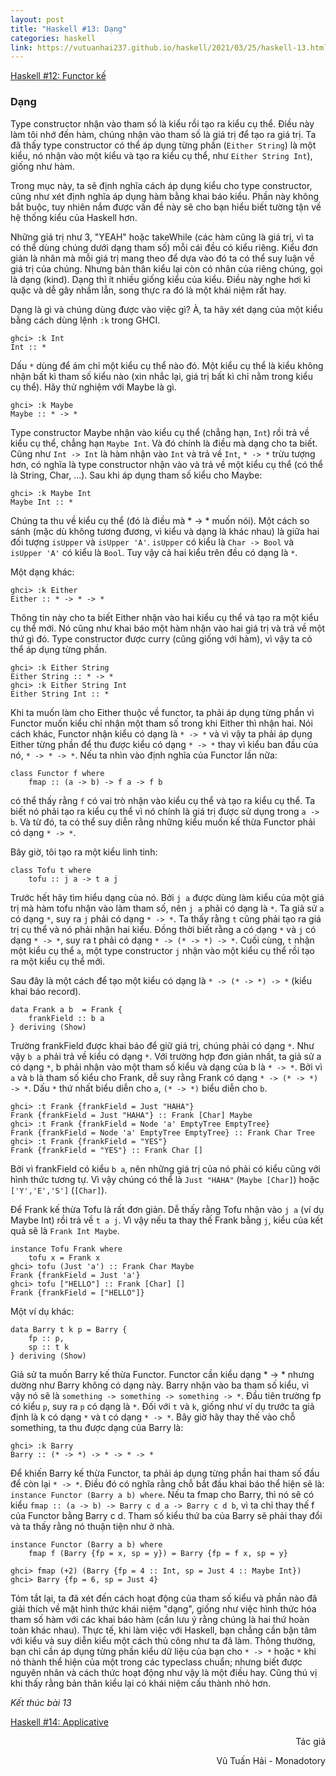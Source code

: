 ```yaml
---
layout: post
title: "Haskell #13: Dạng"
categories: haskell
link: https://vutuanhai237.github.io/haskell/2021/03/25/haskell-13.html
---
```


[Haskell #12: Functor kế](https://vutuanhai237.github.io/haskell/2021/03/25/haskell-12.html)

### **Dạng**
 
Type constructor nhận vào tham số là kiểu rồi tạo ra kiểu cụ thể. Điều này làm tôi nhớ đến hàm, chúng nhận vào tham số là giá trị để tạo ra giá trị. Ta đã thấy type constructor có thể áp dụng từng phần (`Either String`) là một kiểu, nó nhận vào một kiểu và tạo ra kiểu cụ thể, như `Either String Int`), giống như hàm. 

Trong mục này, ta sẽ định nghĩa cách áp dụng kiểu cho type constructor, cũng như xét định nghĩa áp dụng hàm bằng khai báo kiểu. Phần này không bắt buộc, tuy nhiên nắm được vấn đề này sẽ cho bạn hiểu biết tường tận về hệ thống kiểu của Haskell hơn.

Những giá trị như 3, "YEAH" hoặc takeWhile (các hàm cũng là giá trị, vì ta có thể dùng chúng dưới dạng tham số) mỗi cái đều có kiểu riêng. Kiểu đơn giản là nhãn mà mỗi giá trị mang theo để dựa vào đó ta có thể suy luận về giá trị của chúng. Nhưng bản thân kiểu lại còn có nhãn của riêng chúng, gọi là dạng (kind). Dạng thì ít nhiều giống kiểu của kiểu. Điều này nghe hơi kì quặc và dễ gây nhầm lẫn, song thực ra đó là một khái niệm rất hay.

Dạng là gì và chúng dùng được vào việc gì? À, ta hãy xét dạng của một kiểu bằng cách dùng lệnh `:k` trong GHCI.
```
ghci> :k Int
Int :: *
```
Dấu `*` dùng để ám chỉ một kiểu cụ thể nào đó. Một kiểu cụ thể là kiểu không nhận bất kì tham số kiểu nào (xin nhắc lại, giá trị bất kì chỉ nằm trong kiểu cụ thể). Hãy thử nghiệm với Maybe là gì.
```
ghci> :k Maybe
Maybe :: * -> *
```
Type constructor Maybe nhận vào kiểu cụ thể (chẳng hạn, `Int`) rồi trả về kiểu cụ thể, chẳng hạn `Maybe Int`. Và đó chính là điều mà dạng cho ta biết. Cũng như `Int -> Int` là hàm nhận vào `Int` và trả về `Int`, `* -> *` trừu tượng hơn, có nghĩa là type constructor nhận vào và trả về một kiểu cụ thể (có thể là String, Char, ...). Sau khi áp dụng tham số kiểu cho Maybe:
```
ghci> :k Maybe Int
Maybe Int :: *
```
Chúng ta thu về kiểu cụ thể (đó là điều mà * -> * muốn nói). Một cách so sánh (mặc dù không tương đương, vì kiểu và dạng là khác nhau) là giữa hai đối tượng `isUpper` và `isUpper 'A'`. `isUpper` có kiểu là `Char -> Bool` và `isUpper 'A'` có kiểu là `Bool`. Tuy vậy cả hai kiểu trên đều có dạng là `*`.

Một dạng khác:
```
ghci> :k Either
Either :: * -> * -> *
```
Thông tin này cho ta biết Either nhận vào hai kiểu cụ thể và tạo ra một kiểu cụ thể mới. Nó cũng như khai báo một hàm nhận vào hai giá trị và trả về một thứ gì đó. Type constructor được curry (cũng giống với hàm), vì vậy ta có thể áp dụng từng phần.
```
ghci> :k Either String
Either String :: * -> *
ghci> :k Either String Int
Either String Int :: *
```
Khi ta muốn làm cho Either thuộc về functor, ta phải áp dụng từng phần vì Functor muốn kiểu chỉ nhận một tham số trong khi Either thì nhận hai. Nói cách khác, Functor nhận kiểu có dạng là `* -> *` và vì vậy ta phải áp dụng Either từng phần để thu được kiểu có dạng `* -> *` thay vì kiểu ban đầu của nó, `* -> * -> *`. Nếu ta nhìn vào định nghĩa của Functor lần nữa:
```
class Functor f where 
    fmap :: (a -> b) -> f a -> f b
```
có thể thấy rằng `f` có vai trò nhận vào kiểu cụ thể và tạo ra kiểu cụ thể. Ta biết nó phải tạo ra kiểu cụ thể vì nó chính là giá trị được sử dụng trong `a -> b`. Và từ đó, ta có thể suy diễn rằng những kiểu muốn kế thừa Functor phải có dạng `* -> *`.

Bây giờ, tôi tạo ra một kiểu linh tinh:
```
class Tofu t where
    tofu :: j a -> t a j
```
Trước hết hãy tìm hiểu dạng của nó. Bởi `j a` được dùng làm kiểu của một giá trị mà hàm tofu nhận vào làm tham số, nên `j a` phải có dạng là `*`. Ta giả sử `a` có dạng `*`, suy ra `j` phải có dạng `* -> *`. Ta thấy rằng `t` cũng phải tạo ra giá trị cụ thể và nó phải nhận hai kiểu. Đồng thời biết rằng a có dạng `*` và `j` có dạng `* -> *`, suy ra t phải có dạng `* -> (* -> *) -> *`. Cuối cùng, `t` nhận một kiểu cụ thể `a`, một type constructor `j` nhận vào một kiểu cụ thể rồi tạo ra một kiểu cụ thể mới.

Sau đây là một cách để tạo một kiểu có dạng là `* -> (* -> *) -> *` (kiểu khai báo record).
```
data Frank a b  = Frank {
    frankField :: b a
} deriving (Show)
```
Trường frankField được khai báo để giữ giá trị, chúng phải có dạng `*`. Như vậy `b a` phải trả về kiểu có dạng `*`. Với trường hợp đơn giản nhất, ta giả sử a có dạng `*`, b phải nhận vào một tham số kiểu và dạng của b là `* -> *`. Bởi vì `a` và `b` là tham số kiểu cho Frank, dễ suy rằng Frank có dạng `* -> (* -> *) -> *`. Dấu `*` thứ nhất biểu diễn cho `a`, `(* -> *)` biểu diễn cho `b`. 
```
ghci> :t Frank {frankField = Just "HAHA"}
Frank {frankField = Just "HAHA"} :: Frank [Char] Maybe
ghci> :t Frank {frankField = Node 'a' EmptyTree EmptyTree}
Frank {frankField = Node 'a' EmptyTree EmptyTree} :: Frank Char Tree
ghci> :t Frank {frankField = "YES"}
Frank {frankField = "YES"} :: Frank Char []
```
Bởi vì frankField có kiểu `b a`, nên những giá trị của nó phải có kiểu cũng với hình thức tương tự. Vì vậy chúng có thể là `Just "HAHA"` (`Maybe [Char]`) hoặc `['Y','E','S']` (`[Char]`). 

Để Frank kế thừa Tofu là rất đơn giản. Dễ thấy rằng Tofu nhận vào `j a` (ví dụ Maybe Int) rồi trả về `t a j`. Vì vậy nếu ta thay thế Frank bằng `j`, kiểu của kết quả sẽ là `Frank Int Maybe`.
```
instance Tofu Frank where
    tofu x = Frank x
ghci> tofu (Just 'a') :: Frank Char Maybe
Frank {frankField = Just 'a'}
ghci> tofu ["HELLO"] :: Frank [Char] []
Frank {frankField = ["HELLO"]}
```
Một ví dụ khác:
```
data Barry t k p = Barry { 
    fp :: p, 
    sp :: t k 
} deriving (Show)
```
Giả sử ta muốn Barry kế thừa Functor. Functor cần kiểu dạng * -> * nhưng dường như Barry không có dạng này. Barry nhận vào ba tham số kiểu, vì vậy nó sẽ là `something -> something -> something -> *`. Đầu tiên trường fp có kiểu `p`, suy ra `p` có dạng là `*`. Đối với `t` và `k`, giống như ví dụ trước ta giả định là k có dạng `*` và t có dạng `* -> *`. Bây giờ hãy thay thế vào chỗ something, ta thu được dạng của Barry là:
```
ghci> :k Barry
Barry :: (* -> *) -> * -> * -> *
```
Để khiến Barry kế thừa Functor, ta phải áp dụng từng phần hai tham số đầu để còn lại `* -> *`. Điều đó có nghĩa rằng chỗ bắt đầu khai báo thể hiện sẽ là: `instance Functor (Barry a b) where`. Nếu ta fmap cho Barry, thì nó sẽ có kiểu `fmap :: (a -> b) -> Barry c d a -> Barry c d b`, vì ta chỉ thay thế f của Functor bằng Barry c d. Tham số kiểu thứ ba của Barry sẽ phải thay đổi và ta thấy rằng nó thuận tiện như ở nhà.
```
instance Functor (Barry a b) where
    fmap f (Barry {fp = x, sp = y}) = Barry {fp = f x, sp = y}

ghci> fmap (+2) (Barry {fp = 4 :: Int, sp = Just 4 :: Maybe Int})
ghci> Barry {fp = 6, sp = Just 4}
```

Tóm tắt lại, ta đã xét đến cách hoạt động của tham số kiểu và phần nào đã giải thích về mặt hình thức khái niệm "dạng", giống như việc hình thức hóa tham số hàm với các khai báo hàm (cần lưu ý rằng chúng là hai thứ hoàn toàn khác nhau). Thực tế, khi làm việc với Haskell, bạn chẳng cần bận tâm với kiểu và suy diễn kiểu một cách thủ công như ta đã làm. Thông thường, bạn chỉ cần áp dụng từng phần kiểu dữ liệu của bạn cho `* -> *` hoặc `*` khi nó thành thể hiện của một trong các typeclass chuẩn; nhưng biết được nguyên nhân và cách thức hoạt động như vậy là một điều hay. Cũng thú vị khi thấy rằng bản thân kiểu lại có khái niệm cấu thành nhỏ hơn.

*Kết thúc bài 13*

[Haskell #14: Applicative](https://vutuanhai237.github.io/haskell/2021/03/25/haskell-14.html)

<p style="text-align: right">Tác giả</p>

<p style="text-align: right;">
Vũ Tuấn Hải - Monadotory
</p>